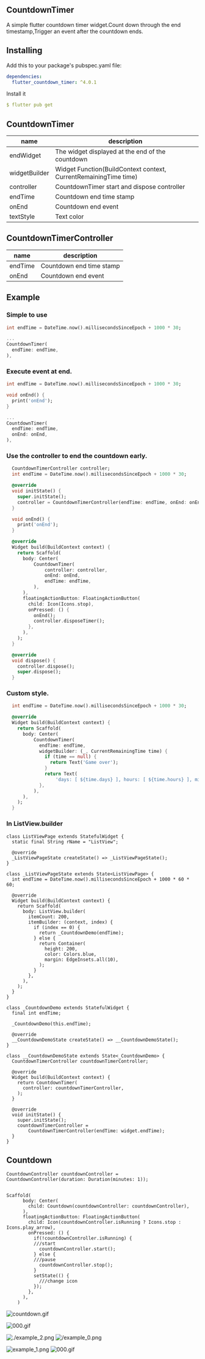 ## CountdownTimer
A simple flutter countdown timer widget.Count down through the end timestamp,Trigger an event after the countdown ends.

## Installing
Add this to your package's pubspec.yaml file:
```yaml
dependencies:
  flutter_countdown_timer: ^4.0.1
```
Install it
```yaml
$ flutter pub get
```
## CountdownTimer
| name                      | description                                                                                                                                                            |
| ------------------------- | ----------------------------------------------------------------- |
| endWidget               | The widget displayed at the end of the countdown                  |
| widgetBuilder             | Widget Function(BuildContext context, CurrentRemainingTime time)  |
| controller               | CountdownTimer start and dispose controller                       |
| endTime               | Countdown end time stamp                        |
| onEnd                     | Countdown end event                        |
| textStyle                     | Text color                        |

## CountdownTimerController
| name                      | description                                                                                                                                                            |
| ------------------------- | ----------------------------------------------------------------- |
| endTime                   | Countdown end time stamp                                          |
| onEnd                     | Countdown end event                                               |


## Example
### Simple to use
```dart
int endTime = DateTime.now().millisecondsSinceEpoch + 1000 * 30;

...
CountdownTimer(
  endTime: endTime,
),
```
### Execute event at end.
```dart
int endTime = DateTime.now().millisecondsSinceEpoch + 1000 * 30;

void onEnd() {
  print('onEnd');
}

...
CountdownTimer(
  endTime: endTime,
  onEnd: onEnd,
),
```
### Use the controller to end the countdown early.
```dart
  CountdownTimerController controller;
  int endTime = DateTime.now().millisecondsSinceEpoch + 1000 * 30;

  @override
  void initState() {
    super.initState();
    controller = CountdownTimerController(endTime: endTime, onEnd: onEnd);
  }

  void onEnd() {
    print('onEnd');
  }

  @override
  Widget build(BuildContext context) {
    return Scaffold(
      body: Center(
          CountdownTimer(
              controller: controller,
              onEnd: onEnd,
              endTime: endTime,
          ),
      ),
      floatingActionButton: FloatingActionButton(
        child: Icon(Icons.stop),
        onPressed: () {
          onEnd();
          controller.disposeTimer();
        },
      ),
    );
  }

  @override
  void dispose() {
    controller.dispose();
    super.dispose();
  }
```
### Custom style.
```dart
  int endTime = DateTime.now().millisecondsSinceEpoch + 1000 * 30;

  @override
  Widget build(BuildContext context) {
    return Scaffold(
      body: Center(
          CountdownTimer(
            endTime: endTime,
            widgetBuilder: (_, CurrentRemainingTime time) {
              if (time == null) {
                return Text('Game over');
              }
              return Text(
                  'days: [ ${time.days} ], hours: [ ${time.hours} ], min: [ ${time.min} ], sec: [ ${time.sec} ]');
            },
          ),
      ),
    );
  }
```
### In ListView.builder
```
class ListViewPage extends StatefulWidget {
  static final String rName = "ListView";

  @override
  _ListViewPageState createState() => _ListViewPageState();
}

class _ListViewPageState extends State<ListViewPage> {
  int endTime = DateTime.now().millisecondsSinceEpoch + 1000 * 60 * 60;

  @override
  Widget build(BuildContext context) {
    return Scaffold(
      body: ListView.builder(
        itemCount: 200,
        itemBuilder: (context, index) {
          if (index == 0) {
            return _CountdownDemo(endTime);
          } else {
            return Container(
              height: 200,
              color: Colors.blue,
              margin: EdgeInsets.all(10),
            );
          }
        },
      ),
    );
  }
}

class _CountdownDemo extends StatefulWidget {
  final int endTime;

  _CountdownDemo(this.endTime);

  @override
  __CountdownDemoState createState() => __CountdownDemoState();
}

class __CountdownDemoState extends State<_CountdownDemo> {
  CountdownTimerController countdownTimerController;

  @override
  Widget build(BuildContext context) {
    return CountdownTimer(
      controller: countdownTimerController,
    );
  }

  @override
  void initState() {
    super.initState();
    countdownTimerController =
        CountdownTimerController(endTime: widget.endTime);
  }
}
```
## Countdown
```
CountdownController countdownController = CountdownController(duration: Duration(minutes: 1));


Scaffold(
      body: Center(
        child: Countdown(countdownController: countdownController),
      ),
      floatingActionButton: FloatingActionButton(
        child: Icon(countdownController.isRunning ? Icons.stop : Icons.play_arrow),
        onPressed: () {
          if(!countdownController.isRunning) {
          ///start
            countdownController.start();
          } else {
          ///pause
            countdownController.stop();
          }
          setState(() {
            ///change icon
          });
        },
      ),
    )
```
![countdown.gif](https://github.com/wuweijian1997/FlutterCountdownTimer/blob/master/example/countdown.gif)

![000.gif](https://github.com/wuweijian1997/FlutterCountdownTimer/blob/master/example/001.gif)

![./example_2.png](https://github.com/wuweijian1997/FlutterCountdownTimer/blob/master/example/example_2.jpg)
![/example_0.png](https://github.com/wuweijian1997/FlutterCountdownTimer/blob/master/example/example_0.jpg)

![example_1.png](https://github.com/wuweijian1997/FlutterCountdownTimer/blob/master/example/example_1.jpg)
![000.gif](https://github.com/wuweijian1997/FlutterCountdownTimer/blob/master/example/000.gif)

